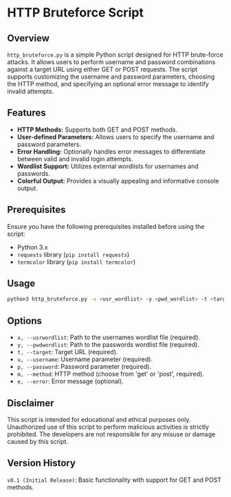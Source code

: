# HTTP Bruteforce Script

## Overview

`http_bruteforce.py` is a simple Python script designed for HTTP brute-force attacks. It allows users to perform username and password combinations against a target URL using either GET or POST requests. The script supports customizing the username and password parameters, choosing the HTTP method, and specifying an optional error message to identify invalid attempts.

## Features

- **HTTP Methods:** Supports both GET and POST methods.
- **User-defined Parameters:** Allows users to specify the username and password parameters.
- **Error Handling:** Optionally handles error messages to differentiate between valid and invalid login attempts.
- **Wordlist Support:** Utilizes external wordlists for usernames and passwords.
- **Colorful Output:** Provides a visually appealing and informative console output.

## Prerequisites

Ensure you have the following prerequisites installed before using the script:

- Python 3.x
- `requests` library (`pip install requests`)
- `termcolor` library (`pip install termcolor`)

## Usage

```bash
python3 http_bruteforce.py -x <usr_wordlist> -y <pwd_wordlist> -t <target_url> -u <username_param> -p <password_param> -m <http_method> [-e <error_message>]
```

## Options
- `x, --usrwordlist`: Path to the usernames wordlist file (required).
- `y, --pwdwordlist`: Path to the passwords wordlist file (required).
- `t, --target`: Target URL (required).
- `u, --username`: Username parameter (required).
- `p, --password`: Password parameter (required).
- `m, --method`: HTTP method (choose from 'get' or 'post', required).
- `e, --error`: Error message (optional).

## Disclaimer
This script is intended for educational and ethical purposes only. Unauthorized use of this script to perform malicious activities is strictly prohibited. The developers are not responsible for any misuse or damage caused by this script.

## Version History
`v0.1 (Initial Release)`: Basic functionality with support for GET and POST methods.

